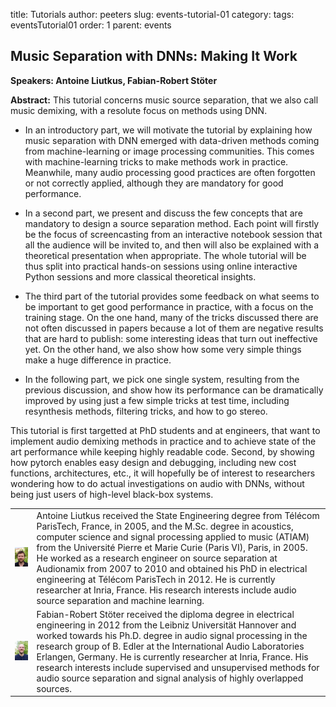title: Tutorials
author: peeters
slug: events-tutorial-01
category:
tags: eventsTutorial01
order: 1
parent: events

## Music Separation with DNNs: Making It Work

**Speakers: Antoine Liutkus, Fabian-Robert Stöter**

**Abstract:** This tutorial concerns music source separation, that we also call music demixing, with a resolute focus on methods using DNN.

* In an introductory part, we will motivate the tutorial by explaining how music separation with DNN emerged with data-driven methods coming from machine-learning or image processing communities. This comes with machine-learning tricks to make methods work in practice. Meanwhile, many audio processing good practices are often forgotten or not correctly applied, although they are mandatory for good performance.

* In a second part, we present and discuss the few concepts that are mandatory to design a source separation method. Each point will firstly be the focus of screencasting from an interactive notebook session that all the audience will be invited to, and then will also be explained with a theoretical presentation when appropriate. The whole tutorial will be thus split into practical hands-on sessions using online interactive Python sessions and more classical theoretical insights.

* The third part of the tutorial provides some feedback on what seems to be important to get good performance in practice, with a focus on the training stage. On the one hand, many of the tricks discussed there are not often discussed in papers because a lot of them are negative results that are hard to publish: some interesting ideas that turn out ineffective yet. On the other hand, we also show how some very simple things make a huge difference in practice.

* In the following part, we pick one single system, resulting from the previous discussion, and show how its performance can be dramatically improved by using just a few simple tricks at test time, including resynthesis methods, filtering tricks, and how to go stereo.

This tutorial is first targetted at PhD students and at engineers, that want to implement audio demixing methods in practice and to achieve state of the art performance while keeping highly readable code. Second, by showing how pytorch enables easy design and debugging, including new cost functions, architectures, etc., it will hopefully be of interest to researchers wondering how to do actual investigations on audio with DNNs, without being just users of high-level black-box systems.

<TABLE>

<TR>
<TD>
<img src="../images/tutorial/tutorial_photo_liutkus.jpg">
</TD>
<TD>
Antoine Liutkus received the State Engineering degree from Télécom ParisTech, France, in 2005, and the M.Sc. degree in acoustics, computer science and signal processing applied to music (ATIAM) from the Université Pierre et Marie Curie (Paris VI), Paris, in 2005. He worked as a research engineer on source separation at Audionamix from 2007 to 2010 and obtained his PhD in electrical engineering at Télécom ParisTech in 2012. He is currently researcher at Inria, France. His research interests include audio source separation and machine learning.
</TD>
</TR>

<TR>
<TD>
<img src="../images/tutorial/tutorial_photo_stoter.jpg">
</TD>
<TD>
Fabian-Robert Stöter received the diploma degree in electrical engineering in 2012 from the Leibniz Universität Hannover and worked towards his Ph.D. degree in audio signal processing in the research group of B. Edler at the International Audio Laboratories Erlangen, Germany. He is currently researcher at Inria, France. His research interests include supervised and unsupervised methods for audio source separation and signal analysis of highly overlapped sources.
</TD>
</TR>

</TABLE>
